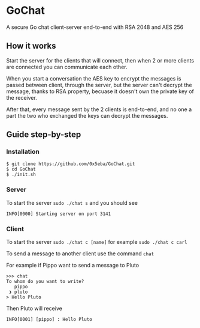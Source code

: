 # GoChat
A secure Go chat client-server end-to-end with RSA 2048 and AES 256

## How it works

Start the server for the clients that will connect, then when 2 or more clients are connected you can communicate each other.

When you start a conversation the AES key to encrypt the messages is passed between client, through the server, but the server can't decrypt the message, thanks to RSA property, becuase it doesn't own the private key of the receiver.

After that, every message sent by the 2 clients is end-to-end, and no one a part the two who exchanged the keys can decrypt the messages.

## Guide step-by-step

### Installation

```
$ git clone https://github.com/0x5eba/GoChat.git
$ cd GoChat
$ ./init.sh
```

### Server

To start the server `sudo ./chat s` and you should see

```INFO[0000] Starting server on port 3141```

### Client

To start the server `sudo ./chat c [name]` for example `sudo ./chat c carl`

To send a message to another client use the command `chat`

For example if Pippo want to send a message to Pluto

```
>>> chat
To whom do you want to write?
   pippo
 ❯ pluto
> Hello Pluto
```

Then Pluto will receive

```
INFO[0001] [pippo] : Hello Pluto
```
